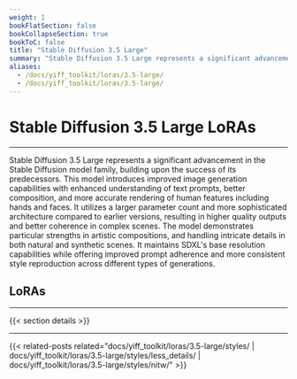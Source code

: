 ```yaml
---
weight: 1
bookFlatSection: false
bookCollapseSection: true
bookToC: false
title: "Stable Diffusion 3.5 Large"
summary: "Stable Diffusion 3.5 Large represents a significant advancement in the Stable Diffusion model family, building upon the success of its predecessors. This model introduces improved image generation capabilities with enhanced understanding of text prompts, better composition, and more accurate rendering of human features including hands and faces. It utilizes a larger parameter count and more sophisticated architecture compared to earlier versions, resulting in higher quality outputs and better coherence in complex scenes. The model demonstrates particular strengths in artistic compositions, and handling intricate details in both natural and synthetic scenes. It maintains SDXL's base resolution capabilities while offering improved prompt adherence and more consistent style reproduction across different types of generations."
aliases:
  - /docs/yiff_toolkit/loras/3.5-large/
  - /docs/yiff_toolkit/loras/3.5-large/
---
```


<!--markdownlint-disable MD025 -->

# Stable Diffusion 3.5 Large LoRAs

---

Stable Diffusion 3.5 Large represents a significant advancement in the Stable Diffusion model family, building upon the success of its predecessors. This model introduces improved image generation capabilities with enhanced understanding of text prompts, better composition, and more accurate rendering of human features including hands and faces. It utilizes a larger parameter count and more sophisticated architecture compared to earlier versions, resulting in higher quality outputs and better coherence in complex scenes. The model demonstrates particular strengths in artistic compositions, and handling intricate details in both natural and synthetic scenes. It maintains SDXL's base resolution capabilities while offering improved prompt adherence and more consistent style reproduction across different types of generations.

## LoRAs

---

{{< section details >}}

---

{{< related-posts related="docs/yiff_toolkit/loras/3.5-large/styles/ | docs/yiff_toolkit/loras/3.5-large/styles/less_details/ | docs/yiff_toolkit/loras/3.5-large/styles/nitw/" >}}
